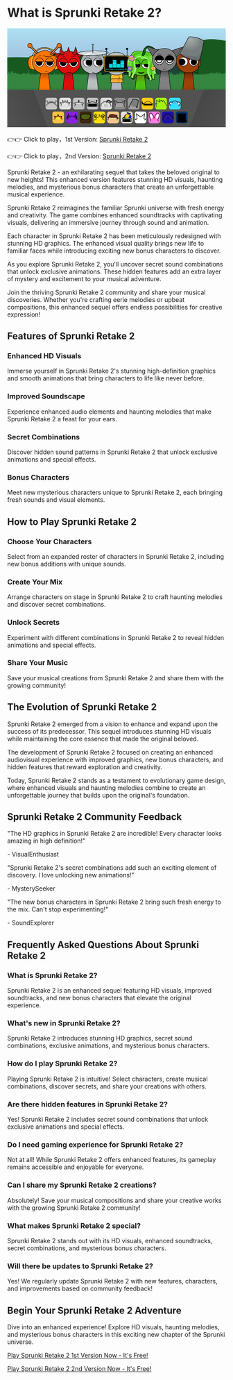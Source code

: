 # What is Sprunki Retake 2?

![Sprunki Retake 2](https://raw.githubusercontent.com/sprunkiscrunkly/sprunki-retake-2/refs/heads/main/sprunki-retake-2-2.png "Sprunki Retake 2")

👉👉 Click to play，1st Version: [Sprunki Retake 2](https://sprunksters.com/sprunki-retake-2/ "Sprunki Retake 2")

👉👉 Click to play，2nd Version: [Sprunki Retake 2](https://sprunkiscrunkly.com/sprunki-retake-2/ "Sprunki Retake 2")

Sprunki Retake 2 - an exhilarating sequel that takes the beloved original to new heights! This enhanced version features stunning HD visuals, haunting melodies, and mysterious bonus characters that create an unforgettable musical experience.

Sprunki Retake 2 reimagines the familiar Sprunki universe with fresh energy and creativity. The game combines enhanced soundtracks with captivating visuals, delivering an immersive journey through sound and animation.

Each character in Sprunki Retake 2 has been meticulously redesigned with stunning HD graphics. The enhanced visual quality brings new life to familiar faces while introducing exciting new bonus characters to discover.

As you explore Sprunki Retake 2, you'll uncover secret sound combinations that unlock exclusive animations. These hidden features add an extra layer of mystery and excitement to your musical adventure.

Join the thriving Sprunki Retake 2 community and share your musical discoveries. Whether you're crafting eerie melodies or upbeat compositions, this enhanced sequel offers endless possibilities for creative expression!

## Features of Sprunki Retake 2

### Enhanced HD Visuals

Immerse yourself in Sprunki Retake 2's stunning high-definition graphics and smooth animations that bring characters to life like never before.

### Improved Soundscape

Experience enhanced audio elements and haunting melodies that make Sprunki Retake 2 a feast for your ears.

### Secret Combinations

Discover hidden sound patterns in Sprunki Retake 2 that unlock exclusive animations and special effects.

### Bonus Characters

Meet new mysterious characters unique to Sprunki Retake 2, each bringing fresh sounds and visual elements.

## How to Play Sprunki Retake 2

### Choose Your Characters

Select from an expanded roster of characters in Sprunki Retake 2, including new bonus additions with unique sounds.

### Create Your Mix

Arrange characters on stage in Sprunki Retake 2 to craft haunting melodies and discover secret combinations.

### Unlock Secrets

Experiment with different combinations in Sprunki Retake 2 to reveal hidden animations and special effects.

### Share Your Music

Save your musical creations from Sprunki Retake 2 and share them with the growing community!

## The Evolution of Sprunki Retake 2

Sprunki Retake 2 emerged from a vision to enhance and expand upon the success of its predecessor. This sequel introduces stunning HD visuals while maintaining the core essence that made the original beloved.

The development of Sprunki Retake 2 focused on creating an enhanced audiovisual experience with improved graphics, new bonus characters, and hidden features that reward exploration and creativity.

Today, Sprunki Retake 2 stands as a testament to evolutionary game design, where enhanced visuals and haunting melodies combine to create an unforgettable journey that builds upon the original's foundation.

## Sprunki Retake 2 Community Feedback

"The HD graphics in Sprunki Retake 2 are incredible! Every character looks amazing in high definition!"

\- VisualEnthusiast

"Sprunki Retake 2's secret combinations add such an exciting element of discovery. I love unlocking new animations!"

\- MysterySeeker

"The new bonus characters in Sprunki Retake 2 bring such fresh energy to the mix. Can't stop experimenting!"

\- SoundExplorer

## Frequently Asked Questions About Sprunki Retake 2

### What is Sprunki Retake 2?

Sprunki Retake 2 is an enhanced sequel featuring HD visuals, improved soundtracks, and new bonus characters that elevate the original experience.

### What's new in Sprunki Retake 2?

Sprunki Retake 2 introduces stunning HD graphics, secret sound combinations, exclusive animations, and mysterious bonus characters.

### How do I play Sprunki Retake 2?

Playing Sprunki Retake 2 is intuitive! Select characters, create musical combinations, discover secrets, and share your creations with others.

### Are there hidden features in Sprunki Retake 2?

Yes! Sprunki Retake 2 includes secret sound combinations that unlock exclusive animations and special effects.

### Do I need gaming experience for Sprunki Retake 2?

Not at all! While Sprunki Retake 2 offers enhanced features, its gameplay remains accessible and enjoyable for everyone.

### Can I share my Sprunki Retake 2 creations?

Absolutely! Save your musical compositions and share your creative works with the growing Sprunki Retake 2 community!

### What makes Sprunki Retake 2 special?

Sprunki Retake 2 stands out with its HD visuals, enhanced soundtracks, secret combinations, and mysterious bonus characters.

### Will there be updates to Sprunki Retake 2?

Yes! We regularly update Sprunki Retake 2 with new features, characters, and improvements based on community feedback!

## Begin Your Sprunki Retake 2 Adventure

Dive into an enhanced experience! Explore HD visuals, haunting melodies, and mysterious bonus characters in this exciting new chapter of the Sprunki universe.

[Play Sprunki Retake 2 1st Version Now - It's Free!](https://sprunksters.com/sprunki-retake-2/)

[Play Sprunki Retake 2 2nd Version Now - It's Free!](https://sprunkiscrunkly.com/sprunki-retake-2/)
